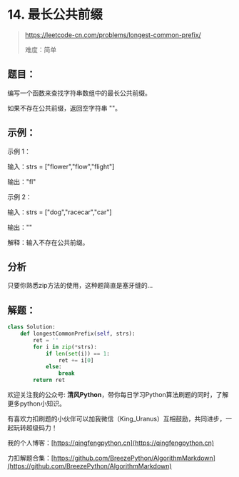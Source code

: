 # 14. 最长公共前缀
> https://leetcode-cn.com/problems/longest-common-prefix/
> 
> 难度：简单

## 题目：

编写一个函数来查找字符串数组中的最长公共前缀。

如果不存在公共前缀，返回空字符串 ""。

## 示例：

示例 1：

输入：strs = ["flower","flow","flight"]

输出："fl"

示例 2：

输入：strs = ["dog","racecar","car"]

输出：""

解释：输入不存在公共前缀。

## 分析

只要你熟悉zip方法的使用，这种题简直是塞牙缝的...

## 解题：

```python
class Solution:
    def longestCommonPrefix(self, strs):
        ret = ''
        for i in zip(*strs):
            if len(set(i)) == 1:
                ret += i[0]
            else:
                break
        return ret
```

欢迎关注我的公众号: **清风Python**，带你每日学习Python算法刷题的同时，了解更多python小知识。

有喜欢力扣刷题的小伙伴可以加我微信（King_Uranus）互相鼓励，共同进步，一起玩转超级码力！

我的个人博客：[https://qingfengpython.cn](https://qingfengpython.cn)

力扣解题合集：[https://github.com/BreezePython/AlgorithmMarkdown](https://github.com/BreezePython/AlgorithmMarkdown)
